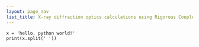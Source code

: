 ```yaml
---
layout: page_nav
list_title: X-ray diffraction optics calculations using Rigorous Coupled Wave Analysis
---
```


```{python}
x = 'hello, python world!'
print(x.split(' '))
```
